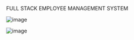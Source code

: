 FULL STACK EMPLOYEE MANAGEMENT SYSTEM

![image](https://github.com/user-attachments/assets/11563358-474f-43a9-a4b6-a1233d3e5dfc)

![image](https://github.com/user-attachments/assets/66336f5c-8cbc-4f4e-ba99-336ad672a8c3)
